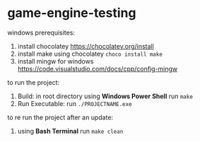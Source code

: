 # game-engine-testing

windows prerequisites: 

1) install chocolatey https://chocolatey.org/install
2) install make using chocolatey ``` choco install make ```
3) install mingw for windows https://code.visualstudio.com/docs/cpp/config-mingw

to run the project: 

1) Build: in root directory using <b>Windows Power Shell</b> run ``` make ```
2) Run Executable: run ``` ./PROJECTNAME.exe ```

to re run the project after an update:
1) using <b>Bash Terminal</b> run ``` make clean ```